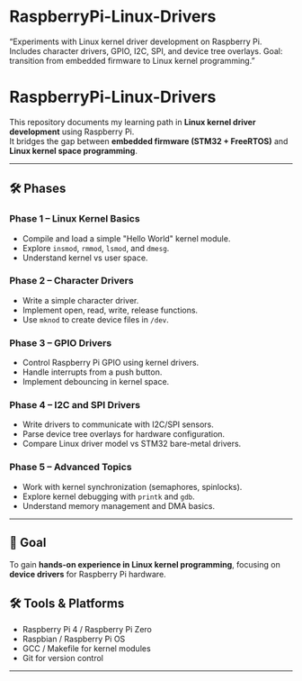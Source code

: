 # RaspberryPi-Linux-Drivers
“Experiments with Linux kernel driver development on Raspberry Pi. Includes character drivers, GPIO, I2C, SPI, and device tree overlays. Goal: transition from embedded firmware to Linux kernel programming.”

# RaspberryPi-Linux-Drivers

This repository documents my learning path in **Linux kernel driver development** using Raspberry Pi.  
It bridges the gap between **embedded firmware (STM32 + FreeRTOS)** and **Linux kernel space programming**.

---

## 🛠️ Phases

### **Phase 1 – Linux Kernel Basics**
- Compile and load a simple "Hello World" kernel module.
- Explore `insmod`, `rmmod`, `lsmod`, and `dmesg`.
- Understand kernel vs user space.

### **Phase 2 – Character Drivers**
- Write a simple character driver.
- Implement open, read, write, release functions.
- Use `mknod` to create device files in `/dev`.

### **Phase 3 – GPIO Drivers**
- Control Raspberry Pi GPIO using kernel drivers.
- Handle interrupts from a push button.
- Implement debouncing in kernel space.

### **Phase 4 – I2C and SPI Drivers**
- Write drivers to communicate with I2C/SPI sensors.
- Parse device tree overlays for hardware configuration.
- Compare Linux driver model vs STM32 bare-metal drivers.

### **Phase 5 – Advanced Topics**
- Work with kernel synchronization (semaphores, spinlocks).
- Explore kernel debugging with `printk` and `gdb`.
- Understand memory management and DMA basics.

---

## 🎯 Goal
To gain **hands-on experience in Linux kernel programming**, focusing on **device drivers** for Raspberry Pi hardware.

## 🛠️ Tools & Platforms
- Raspberry Pi 4 / Raspberry Pi Zero
- Raspbian / Raspberry Pi OS
- GCC / Makefile for kernel modules
- Git for version control

---

